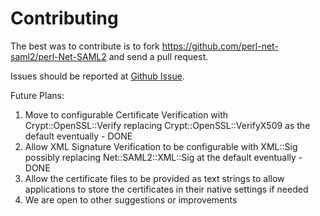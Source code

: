 # Contributing

The best was to contribute is to fork https://github.com/perl-net-saml2/perl-Net-SAML2 and send a pull request.

Issues should be reported at [Github Issue](https://github.com/perl-net-saml2/perl-Net-SAML2/issues).

Future Plans:

1. Move to configurable Certificate Verification with Crypt::OpenSSL::Verify replacing Crypt::OpenSSL::VerifyX509 as the default eventually - DONE
2. Allow XML Signature Verification to be configurable with XML::Sig possibly replacing Net::SAML2::XML::Sig at the default eventually - DONE
3. Allow the certificate files to be provided as text strings to allow applications to store the certificates in their native settings if needed
4. We are open to other suggestions or improvements
